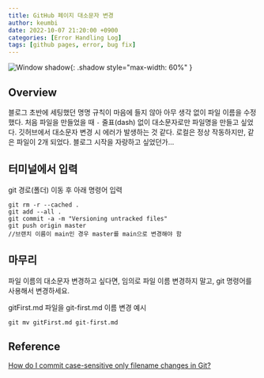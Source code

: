 ```yaml
---
title: GitHub 페이지 대소문자 변경
author: keumbi
date: 2022-10-07 21:20:00 +0900
categories: [Error Handling Log]
tags: [github pages, error, bug fix]
---
```

![Window shadow](https://media3.giphy.com/media/JsE9qckiYyVClQ5bY2/giphy.gif){: .shadow style="max-width: 60%" }

## Overview
블로그 초반에 세팅했던 명명 규칙이 마음에 들지 않아 아무 생각 없이 파일 이름을 수정했다. 처음 파일을 만들었을 때 `-` 줄표(dash) 없이 대소문자로만 파일명을 만들고 싶었다. 깃허브에서 대소문자 변경 시 에러가 발생하는 것 같다. 로컬은 정상 작동하지만, 같은 파일이 2개 되었다. 블로그 시작을 자랑하고 싶었던가...

## 터미널에서 입력
git 경로(폴더) 이동 후 아래 명령어 입력
```
git rm -r --cached .
git add --all .
git commit -a -m "Versioning untracked files"
git push origin master
//브랜치 이름이 main인 경우 master를 main으로 변경해야 함
```


## 마무리
파일 이름의 대소문자 변경하고 싶다면, 임의로 파일 이름 변경하지 말고, git 명령어를 사용해서 변경하세요.

gitFirst.md 파일을 git-first.md 이름 변경 예시
```
git mv gitFirst.md git-first.md
```


## Reference
[How do I commit case-sensitive only filename changes in Git?](https://stackoverflow.com/questions/17683458/how-do-i-commit-case-sensitive-only-filename-changes-in-git/17688308#17688308)



